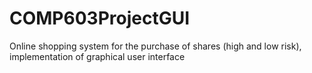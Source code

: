 # COMP603ProjectGUI
Online shopping system for the purchase of shares (high and low risk), implementation of graphical user interface
